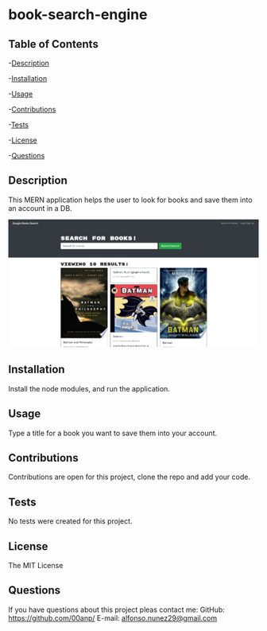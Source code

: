 # book-search-engine
## Table of Contents
-[Description](#description)

-[Installation](#installation)

-[Usage](#usage)

-[Contributions](#contributions)

-[Tests](#tests)

-[License](#license)

-[Questions](#questions)

## Description
This MERN application helps the user to look for books and save them into an account in a DB.

![Screenshot](./client/public/img/booksearchengine.png?raw=true)
## Installation
Install the node modules, and run the application.
## Usage
Type a title for a book you want to save them into your account.
## Contributions
Contributions are open for this project, clone the repo and add your code.
## Tests
No tests were created for this project.
## License
The MIT License
## Questions
If you have questions about this project pleas contact me:
GitHub: https://github.com/00anp/
E-mail: alfonso.nunez29@gmail.com